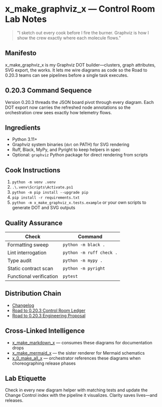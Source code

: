 # x_make_graphviz_x — Control Room Lab Notes

> "I sketch out every cook before I fire the burner. Graphviz is how I show the crew exactly where each molecule flows."

## Manifesto
x_make_graphviz_x is my Graphviz DOT builder—clusters, graph attributes, SVG export, the works. It lets me wire diagrams as code so the Road to 0.20.3 teams can see pipelines before a single task executes.

## 0.20.3 Command Sequence
Version 0.20.3 threads the JSON board pivot through every diagram. Each DOT export now carries the refreshed node annotations so the orchestration crew sees exactly how telemetry flows.

## Ingredients
- Python 3.11+
- Graphviz system binaries (`dot` on PATH) for SVG rendering
- Ruff, Black, MyPy, and Pyright to keep helpers in spec
- Optional: `graphviz` Python package for direct rendering from scripts

## Cook Instructions
1. `python -m venv .venv`
2. `.\.venv\Scripts\Activate.ps1`
3. `python -m pip install --upgrade pip`
4. `pip install -r requirements.txt`
5. `python -m x_make_graphviz_x.tests.example` or your own scripts to generate DOT and SVG outputs

## Quality Assurance
| Check | Command |
| --- | --- |
| Formatting sweep | `python -m black .`
| Lint interrogation | `python -m ruff check .`
| Type audit | `python -m mypy .`
| Static contract scan | `python -m pyright`
| Functional verification | `pytest`

## Distribution Chain
- [Changelog](./CHANGELOG.md)
- [Road to 0.20.3 Control Room Ledger](../x_0_make_all_x/Change%20Control/0.20.3/Road%20to%200.20.3%20Engineering%20Proposal.md)
- [Road to 0.20.3 Engineering Proposal](../x_0_make_all_x/Change%20Control/0.20.3/Road%20to%200.20.3%20Engineering%20Proposal.md)

## Cross-Linked Intelligence
- [x_make_markdown_x](../x_make_markdown_x/README.md) — consumes these diagrams for documentation drops
- [x_make_mermaid_x](../x_make_mermaid_x/README.md) — the sister renderer for Mermaid schematics
- [x_0_make_all_x](../x_0_make_all_x/README.md) — orchestrator references these diagrams when choreographing release phases

## Lab Etiquette
Check in every new diagram helper with matching tests and update the Change Control index with the pipeline it visualizes. Clarity saves lives—and releases.
